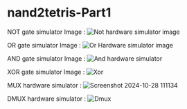# nand2tetris-Part1

NOT gate simulator Image :
 ![Not hardware simulator image](https://github.com/user-attachments/assets/54af107c-dfac-4ca8-8606-2a7c0c4df3b8)

OR gate simulator Image :
![Or Hardware simulator image](https://github.com/user-attachments/assets/bd094351-2206-42da-99f1-3ec389b1aa51)

AND gate simulator Image : 
![And hardware simulator](https://github.com/user-attachments/assets/e830e5a4-848d-494d-bb3c-2475ca18c9a8)

XOR gate simulator Image :
![Xor ](https://github.com/user-attachments/assets/950e6ea0-13af-42de-bbd1-0a6c5d5785b9)

MUX hardware simulator : ![Screenshot 2024-10-28 111134](https://github.com/user-attachments/assets/19961562-9da8-4a48-8427-1fb75dce3eed)

DMUX hardware simulator  : ![Dmux](https://github.com/user-attachments/assets/3fff201d-f602-43f0-aea6-bd9757a7cec4)
